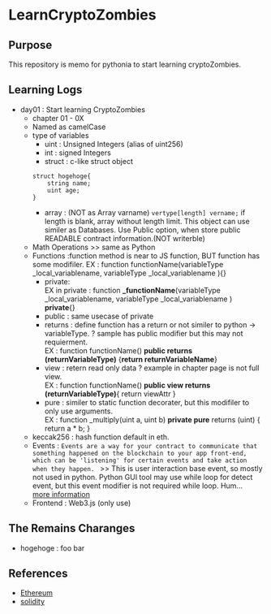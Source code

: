 # LearnCryptoZombies
## Purpose 
This repository is memo for pythonia to start learning cryptoZombies.

## Learning Logs
- day01 : Start learning CryptoZombies
    - chapter 01 - 0X
    - Named as camelCase
    - type of variables
        - uint : Unsigned Integers (alias of uint256)
        - int : signed Integers
        - struct : c-like struct object 
        ~~~
        struct hogehoge{
            string name;
            uint age;
        }
        ~~~
        - array : (NOT as Array varname) `vertype[length] vername;` 
 if length is blank, array without length limit. This object can use similer as Databases. Use Public option, when store public READABLE contract information.(NOT writerble)  
    - Math Operations >> same as Python
    - Functions :function method is near to JS function, BUT function has some modifiler. 
    EX : function functionName(variableType _local_variablename, variableType _local_variablename ){}  
        - private:   
        EX in private : function **_functionName**(variableType _local_variablename, variableType _local_variablename ) **private**{}
        - public : same usecase of private
        - returns : define function has a return or not similer to python -> variableType. ? sample has public modifier but this may not requierment.  
        EX : function functionName() **public returns (returnVariableType)** {**return returnVariableName**}
        - view : retern read only data ? example in chapter page is not full view.  
        EX : function functionName()  **public view returns (returnVariableType)**{ return viewAttr }
        - pure : similer to static function decorater, but this modifiler to only use arguments.  
        EX : function _multiply(uint a, uint b) **private pure** returns (uint) { return a * b; }
    - keccak256 : hash function default in eth.
    - Events : `Events are a way for your contract to communicate that something happened on the blockchain to your app front-end, which can be 'listening' for certain events and take action when they happen. ` >> This is user interaction base event, so mostly not used in python. Python GUI tool may use while loop for detect event, but this event modifier is not required while loop. Hum...  
    [more information](https://solidity-jp.readthedocs.io/ja/latest/contracts.html#events)
    - Frontend : Web3.js (only use)
    

## The Remains Charanges
- hogehoge : foo bar


## References
- [Ethereum](https://ethereum.org/en/developers/docs/)
- [solidity](https://solidity-jp.readthedocs.io/ja/latest/)
